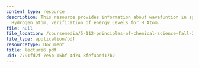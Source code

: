 ```yaml
---
content_type: resource
description: This resource provides information about wavefuntion in spherical coordinates,
  Hydrogen atom, verification of energy Levels for H Atom.
file: null
file_location: /coursemedia/5-112-principles-of-chemical-science-fall-2005/7791fd2f7e5b15bf4d748fef4aed17b2_lecture6.pdf
file_type: application/pdf
resourcetype: Document
title: lecture6.pdf
uid: 7791fd2f-7e5b-15bf-4d74-8fef4aed17b2
---
```

